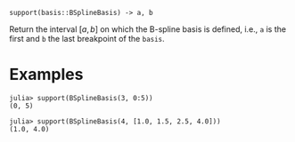 ```
support(basis::BSplineBasis) -> a, b
```

Return the interval $[a,b]$ on which the B-spline basis is defined, i.e., `a` is the first and `b` the last breakpoint of the `basis`.

# Examples

```jldoctest
julia> support(BSplineBasis(3, 0:5))
(0, 5)

julia> support(BSplineBasis(4, [1.0, 1.5, 2.5, 4.0]))
(1.0, 4.0)
```
